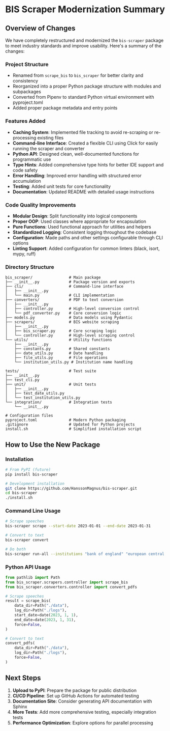 # BIS Scraper Modernization Summary

## Overview of Changes

We have completely restructured and modernized the `bis-scraper` package to meet industry standards and improve usability. Here's a summary of the changes:

### Project Structure

- Renamed from `scrape_bis` to `bis_scraper` for better clarity and consistency
- Reorganized into a proper Python package structure with modules and subpackages
- Converted from Pipenv to standard Python virtual environment with pyproject.toml
- Added proper package metadata and entry points

### Features Added

- **Caching System**: Implemented file tracking to avoid re-scraping or re-processing existing files
- **Command-line Interface**: Created a flexible CLI using Click for easily running the scraper and converter
- **Python API**: Designed clean, well-documented functions for programmatic use
- **Type Hints**: Added comprehensive type hints for better IDE support and code safety
- **Error Handling**: Improved error handling with structured error accumulation
- **Testing**: Added unit tests for core functionality
- **Documentation**: Updated README with detailed usage instructions

### Code Quality Improvements

- **Modular Design**: Split functionality into logical components
- **Proper OOP**: Used classes where appropriate for encapsulation
- **Pure Functions**: Used functional approach for utilities and helpers
- **Standardized Logging**: Consistent logging throughout the codebase
- **Configuration**: Made paths and other settings configurable through CLI options
- **Linting Support**: Added configuration for common linters (black, isort, mypy, ruff)

### Directory Structure

```
bis_scraper/                # Main package
├── __init__.py             # Package version and exports
├── cli/                    # Command-line interface
│   ├── __init__.py
│   └── main.py             # CLI implementation
├── converters/             # PDF to text conversion
│   ├── __init__.py
│   ├── controller.py       # High-level conversion control
│   └── pdf_converter.py    # Core conversion logic
├── models.py               # Data models using Pydantic
├── scrapers/               # BIS website scraping
│   ├── __init__.py
│   ├── bis_scraper.py      # Core scraping logic
│   └── controller.py       # High-level scraping control
└── utils/                  # Utility functions
    ├── __init__.py
    ├── constants.py        # Shared constants
    ├── date_utils.py       # Date handling
    ├── file_utils.py       # File operations
    └── institution_utils.py # Institution name handling

tests/                      # Test suite
├── __init__.py
├── test_cli.py
├── unit/                   # Unit tests
│   ├── __init__.py
│   ├── test_date_utils.py
│   └── test_institution_utils.py
└── integration/            # Integration tests
    └── __init__.py

# Configuration files
pyproject.toml              # Modern Python packaging
.gitignore                  # Updated for Python projects
install.sh                  # Simplified installation script
```

## How to Use the New Package

### Installation

```bash
# From PyPI (future)
pip install bis-scraper

# Development installation
git clone https://github.com/HanssonMagnus/bis-scraper.git
cd bis-scraper
./install.sh
```

### Command Line Usage

```bash
# Scrape speeches
bis-scraper scrape --start-date 2023-01-01 --end-date 2023-01-31

# Convert to text
bis-scraper convert

# Do both
bis-scraper run-all --institutions "bank of england" "european central bank"
```

### Python API Usage

```python
from pathlib import Path
from bis_scraper.scrapers.controller import scrape_bis
from bis_scraper.converters.controller import convert_pdfs

# Scrape speeches
result = scrape_bis(
    data_dir=Path("./data"),
    log_dir=Path("./logs"),
    start_date=date(2023, 1, 1),
    end_date=date(2023, 1, 31),
    force=False,
)

# Convert to text
convert_pdfs(
    data_dir=Path("./data"),
    log_dir=Path("./logs"),
    force=False,
)
```

## Next Steps

1. **Upload to PyPI**: Prepare the package for public distribution
2. **CI/CD Pipeline**: Set up GitHub Actions for automated testing
3. **Documentation Site**: Consider generating API documentation with Sphinx
4. **More Tests**: Add more comprehensive testing, especially integration tests
5. **Performance Optimization**: Explore options for parallel processing 